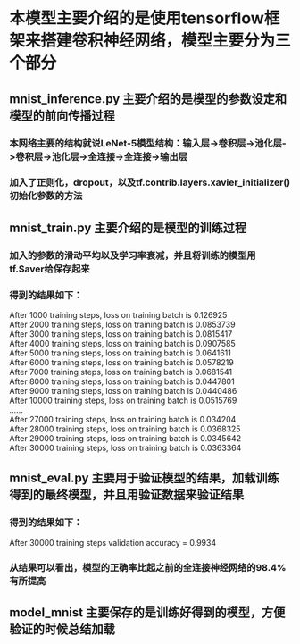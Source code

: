 # 本模型主要介绍的是使用tensorflow框架来搭建卷积神经网络，模型主要分为三个部分
## mnist_inference.py 主要介绍的是模型的参数设定和模型的前向传播过程
### 本网络主要的结构就说LeNet-5模型结构：输入层->卷积层->池化层->卷积层->池化层->全连接->全连接->输出层
### 加入了正则化，dropout，以及tf.contrib.layers.xavier_initializer()初始化参数的方法
## mnist_train.py  主要介绍的是模型的训练过程
### 加入的参数的滑动平均以及学习率衰减，并且将训练的模型用tf.Saver给保存起来
### 得到的结果如下：
After 1000 training steps, loss on training batch is 0.126925<br>
After 2000 training steps, loss on training batch is 0.0853739<br>
After 3000 training steps, loss on training batch is 0.0815417<br>
After 4000 training steps, loss on training batch is 0.0907585<br>
After 5000 training steps, loss on training batch is 0.0641611<br>
After 6000 training steps, loss on training batch is 0.0578219<br>
After 7000 training steps, loss on training batch is 0.0681541<br>
After 8000 training steps, loss on training batch is 0.0447801<br>
After 9000 training steps, loss on training batch is 0.0440486<br>
After 10000 training steps, loss on training batch is 0.0515769<br>
......<br>
After 27000 training steps, loss on training batch is 0.034204<br>
After 28000 training steps, loss on training batch is 0.0368325<br>
After 29000 training steps, loss on training batch is 0.0345642<br>
After 30000 training steps, loss on training batch is 0.0363364<br>
## mnist_eval.py  主要用于验证模型的结果，加载训练得到的最终模型，并且用验证数据来验证结果
### 得到的结果如下：
After 30000 training steps validation accuracy = 0.9934<br>
### 从结果可以看出，模型的正确率比起之前的全连接神经网络的98.4%有所提高
## model_mnist  主要保存的是训练好得到的模型，方便验证的时候总结加载